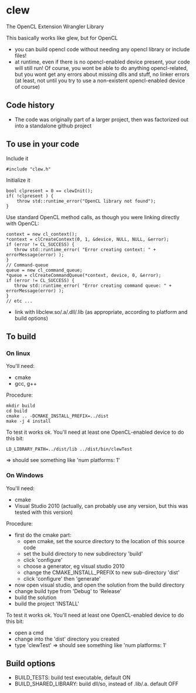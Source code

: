 # clew
The OpenCL Extension Wrangler Library

This basically works like glew, but for OpenCL
- you can build opencl code without needing any opencl library or include files!
- at runtime, even if there is no opencl-enabled device present, your code will still run!  Of course, you wont be able to do anything opencl-related, but you wont get any errors about missing dlls and stuff, no linker errors (at least, not until you try to use a non-existent opencl-enabled device of course)

## Code history

* The code was originally part of a larger project, then was factorized out into a standalone github project

## To use in your code

Include it
```
#include "clew.h"
```

Initialize it
```
bool clpresent = 0 == clewInit();
if( !clpresent ) {
    throw std::runtime_error("OpenCL library not found");
}
```

Use standard OpenCL method calls, as though you were linking directly with OpenCL:

```
context = new cl_context();
*context = clCreateContext(0, 1, &device, NULL, NULL, &error);
if (error != CL_SUCCESS) {
   throw std::runtime_error( "Error creating context: " + errorMessage(error) );
}
// Command-queue
queue = new cl_command_queue;
*queue = clCreateCommandQueue(*context, device, 0, &error);
if (error != CL_SUCCESS) {
   throw std::runtime_error( "Error creating command queue: " + errorMessage(error) );
}
// etc ...
```

* link with libclew.so/.a/.dll/.lib (as appropriate, according to platform and build options)

## To build

### On linux

You'll need:
* cmake
* gcc, g++

Procedure:
```
mkdir build
cd build
cmake .. -DCMAKE_INSTALL_PREFIX=../dist
make -j 4 install
```

To test it works ok.  You'll need at least one OpenCL-enabled device to do this bit:
```
LD_LIBRARY_PATH=../dist/lib ../dist/bin/clewTest
```
=> should see something like 'num platforms: 1'


### On Windows

You'll need:
* cmake
* Visual Studio 2010 (actually, can probably use any version, but this was tested with this version)

Procedure:
* first do the cmake part:
  * open cmake, set the source directory to the location of this source code
  * set the build directory to new subdirectory 'build'
  * click 'configure'
  * choose a generator, eg visual studio 2010
  * change the CMAKE_INSTALL_PREFIX to new sub-directory 'dist'
  * click 'configure' then 'generate'
* now open visual studio, and open the solution from the build directory
* change build type from 'Debug' to 'Release'
* build the solution
* build the project 'INSTALL'

To test it works ok.  You'll need at least one OpenCL-enabled device to do this bit:
* open a cmd
* change into the 'dist' directory you created
* type 'clewTest'
=> should see something like 'num platforms: 1'

## Build options

* BUILD_TESTS: build test executable, default ON
* BUILD_SHARED_LIBRARY: build dll/so, instead of .lib/.a.  default OFF


